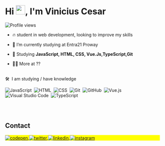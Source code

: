 <h1 align="left">Hi <img src="https://raw.githubusercontent.com/kaueMarques/kaueMarques/master/hi.gif" height="30px">, I'm Vinicius Cesar</h1>
<p align="left"> <img src="https://komarev.com/ghpvc/?username=Vinnikkkkj&color=yellow" alt="Profile views" /> </p>

- 🔥 student in web development, looking to improve my skills

- 🔭 I’m currently studying at Entra21 Proway

- 💬 Studying **JavaScript, HTML, CSS, Vue.Js,TypeScript,Git**

- 👨‍💻 More at ??
<br><br>

🛠 &nbsp;I am studying / have knowledge

![JavaScript](https://img.shields.io/badge/-JavaScript-05122A?style=flat&logo=javascript)&nbsp;
![HTML](https://img.shields.io/badge/-HTML-05122A?style=flat&logo=HTML5)&nbsp;
![CSS](https://img.shields.io/badge/-CSS-05122A?style=flat&logo=CSS3&logoColor=1572B6)&nbsp;
![Git](https://img.shields.io/badge/-Git-05122A?style=flat&logo=git)&nbsp;
![GitHub](https://img.shields.io/badge/-GitHub-05122A?style=flat&logo=github)&nbsp;
![Vue.js](https://img.shields.io/badge/-Vue.js-05122A?style=flat&logo=vue.js)&nbsp;
![Visual Studio Code](https://img.shields.io/badge/-Visual%20Studio%20Code-05122A?style=flat&logo=visual-studio-code&logoColor=007ACC)&nbsp;
![TypeScript](https://img.shields.io/badge/-TypeScript-05122A?style=flat&logo=typescript&logoColor=007ACC)&nbsp;

<br><br>
## Contact

<p align="left" style="background:yellow">
<a href="https://codepen.io/vinnikkkkj" target="_blank">
  <img align="center" src="https://img.shields.io/badge/-ViniciusCesar-05122A?style=flat&logo=codepen" alt="codepen"/>
</a>
<a href="https://twitter.com/vxrainkkj" target="_blank">
  <img align="center" src="https://img.shields.io/badge/-ViniciusCesar-05122A?style=flat&logo=twitter" alt="twitter"/>  
</a>
<a href="https://www.linkedin.com/in/viniciuskkj/" target="_blank">
  <img align="center" src="https://img.shields.io/badge/-ViniciusCesar-05122A?style=flat&logo=linkedin" alt="linkedin"/>
</a>
<a href="https://www.instagram.com/vinnikkj_/" target="_blank">
 <img align="center" src="https://img.shields.io/badge/-ViniciusCesar-05122A?style=flat&logo=instagram" alt="instagram"/>
</a>
</p>

<!--

<img width="490em" src="https://github-readme-twitter-gazf.vercel.app/api?id=maykbrito&layout=wide&show_reply=off&show_retweet=off" />

